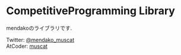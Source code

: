 # CompetitiveProgramming Library


mendakoのライブラリです.

Twitter: [@mendako_muscat](https://twitter.com/mendako_muscat)  
AtCoder: [muscat](https://atcoder.jp/users/muscat)
